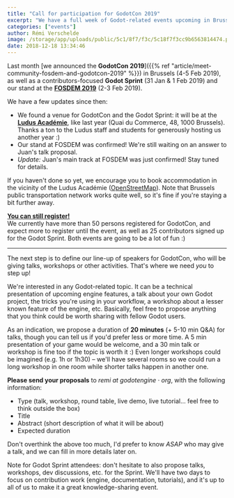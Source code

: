 ```yaml
---
title: "Call for participation for GodotCon 2019"
excerpt: "We have a full week of Godot-related events upcoming in Brussels, Belgium, with the Godot Sprint (31 Jan & 1 Feb 2019), FOSDEM (2-3 Feb 2019) and GodotCon (4-5 Feb 2019)! The venue for the Sprint and GodotCon has now been found, it will be the Ludus Académie in Brussels. We're now asking for proposals of talks, workshops, etc. from GodotCon attendees. The speakers lineup will be announced on this blog in January."
categories: ["events"]
author: Rémi Verschelde
image: /storage/app/uploads/public/5c1/8f7/f3c/5c18f7f3cc9b6563814474.png
date: 2018-12-18 13:34:46
---
```


Last month [we announced the **GodotCon 2019**]({{% ref "article/meet-community-fosdem-and-godotcon-2019" %}}) in Brussels (4-5 Feb 2019), as well as a contributors-focused **Godot Sprint** (31 Jan & 1 Feb 2019) and our stand at the [**FOSDEM 2019**](https://fosdem.org) (2-3 Feb 2019).

We have a few updates since then:

- We found a venue for GodotCon and the Godot Sprint: it will be at the [**Ludus Académie**](http://www.ludus-academie.com), like last year (Quai du Commerce, 48, 1000 Brussels). Thanks a ton to the Ludus staff and students for generously hosting us another year :)
- Our stand at FOSDEM was confirmed! We're still waiting on an answer to Juan's talk proposal.
- *Update:* Juan's main track at FOSDEM was just confirmed! Stay tuned for details.

If you haven't done so yet, we encourage you to book accommodation in the vicinity of the Ludus Académie ([OpenStreetMap](https://www.openstreetmap.org/?mlat=50.85717&mlon=4.34818#map=19/50.85717/4.34818)). Note that Brussels public transportation network works quite well, so it's fine if you're staying a bit further away.

[**You can still register!**](https://framaforms.org/registration-for-godotcon-godot-sprint-brussels-2019-1541594499)<br/>
We currently have more than 50 persons registered for GodotCon, and expect more to register until the event, as well as 25 contributors signed up for the Godot Sprint. Both events are going to be a lot of fun :)

-----

The next step is to define our line-up of speakers for GodotCon, who will be giving talks, workshops or other activities. That's where we need *you* to step up!

We're interested in any Godot-related topic. It can be a technical presentation of upcoming engine features, a talk about your own Godot project, the tricks you're using in your workflow, a workshop about a lesser known feature of the engine, etc. Basically, feel free to propose anything that you think could be worth sharing with fellow Godot users.

As an indication, we propose a duration of **20 minutes** (+ 5-10 min Q&A) for talks, though you can tell us if you'd prefer less or more time. A 5 min presentation of your game would be welcome, and a 30 min talk or workshop is fine too if the topic is worth it :) Even longer workshops could be imagined (e.g. 1h or 1h30) – we'll have several rooms so we could run a long workshop in one room while shorter talks happen in another one.

**Please send your proposals** to *remi at godotengine · org*, with the following information:

- Type (talk, workshop, round table, live demo, live tutorial... feel free to think outside the box)
- Title
- Abstract (short description of what it will be about)
- Expected duration

Don't overthink the above too much, I'd prefer to know *ASAP* who may give a talk, and we can fill in more details later on.

Note for Godot Sprint attendees: don't hesitate to also propose talks, workshops, dev discussions, etc. for the Sprint. We'll have two days to focus on contribution work (engine, documentation, tutorials), and it's up to all of us to make it a great knowledge-sharing event.
